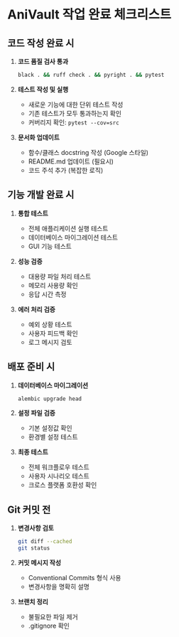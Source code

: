 # AniVault 작업 완료 체크리스트

## 코드 작성 완료 시
1. **코드 품질 검사 통과**
   ```bash
   black . && ruff check . && pyright . && pytest
   ```

2. **테스트 작성 및 실행**
   - 새로운 기능에 대한 단위 테스트 작성
   - 기존 테스트가 모두 통과하는지 확인
   - 커버리지 확인: `pytest --cov=src`

3. **문서화 업데이트**
   - 함수/클래스 docstring 작성 (Google 스타일)
   - README.md 업데이트 (필요시)
   - 코드 주석 추가 (복잡한 로직)

## 기능 개발 완료 시
1. **통합 테스트**
   - 전체 애플리케이션 실행 테스트
   - 데이터베이스 마이그레이션 테스트
   - GUI 기능 테스트

2. **성능 검증**
   - 대용량 파일 처리 테스트
   - 메모리 사용량 확인
   - 응답 시간 측정

3. **에러 처리 검증**
   - 예외 상황 테스트
   - 사용자 피드백 확인
   - 로그 메시지 검토

## 배포 준비 시
1. **데이터베이스 마이그레이션**
   ```bash
   alembic upgrade head
   ```

2. **설정 파일 검증**
   - 기본 설정값 확인
   - 환경별 설정 테스트

3. **최종 테스트**
   - 전체 워크플로우 테스트
   - 사용자 시나리오 테스트
   - 크로스 플랫폼 호환성 확인

## Git 커밋 전
1. **변경사항 검토**
   ```bash
   git diff --cached
   git status
   ```

2. **커밋 메시지 작성**
   - Conventional Commits 형식 사용
   - 변경사항을 명확히 설명

3. **브랜치 정리**
   - 불필요한 파일 제거
   - .gitignore 확인